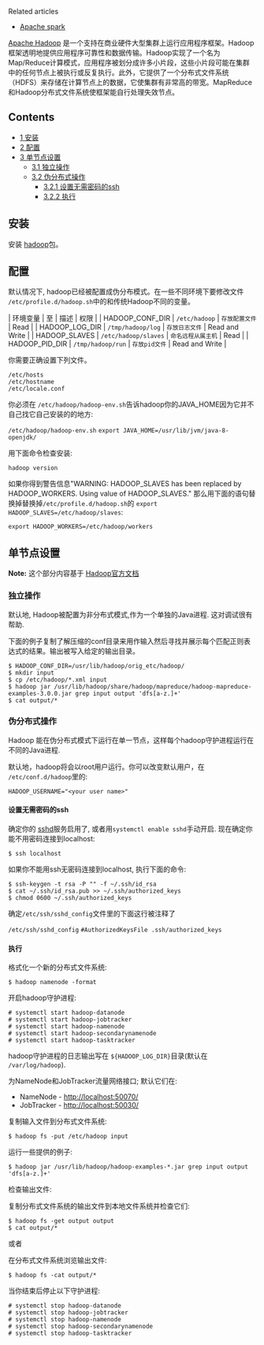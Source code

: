 Related articles

*   [Apache spark](/index.php/Apache_spark "Apache spark")

[Apache Hadoop](http://hadoop.apache.org) 是一个支持在商业硬件大型集群上运行应用程序框架。Hadoop框架透明地提供应用程序可靠性和数据传输。Hadoop实现了一个名为Map/Reduce计算模式，应用程序被划分成许多小片段，这些小片段可能在集群中的任何节点上被执行或反复执行。此外，它提供了一个分布式文件系统（HDFS）来存储在计算节点上的数据，它使集群有非常高的带宽。MapReduce和Hadoop分布式文件系统使框架能自行处理失效节点。

## Contents

*   [1 安装](#安装)
*   [2 配置](#配置)
*   [3 单节点设置](#单节点设置)
    *   [3.1 独立操作](#独立操作)
    *   [3.2 伪分布式操作](#伪分布式操作)
        *   [3.2.1 设置无需密码的ssh](#设置无需密码的ssh)
        *   [3.2.2 执行](#执行)

## 安装

安装 [hadoop](https://aur.archlinux.org/packages/hadoop/)包。

## 配置

默认情况下, hadoop已经被配置成伪分布模式。在一些不同环境下要修改文件 `/etc/profile.d/hadoop.sh`中的和传统Hadoop不同的变量。

| 环境变量 | 至 | 描述 | 权限 |
| HADOOP_CONF_DIR | `/etc/hadoop` | `存放配置文件` | Read |
| HADOOP_LOG_DIR | `/tmp/hadoop/log` | `存放日志文件` | Read and Write |
| HADOOP_SLAVES | `/etc/hadoop/slaves` | `命名远程从属主机` | Read |
| HADOOP_PID_DIR | `/tmp/hadoop/run` | `存放pid文件` | Read and Write |

你需要正确设置下列文件。

```
/etc/hosts
/etc/hostname 
/etc/locale.conf

```

你必须在 `/etc/hadoop/hadoop-env.sh`告诉hadoop你的JAVA_HOME因为它并不自己找它自己安装的的地方:

 `/etc/hadoop/hadoop-env.sh`  `export JAVA_HOME=/usr/lib/jvm/java-8-openjdk/` 

用下面命令检查安装:

```
hadoop version

```

如果你得到警告信息"WARNING: HADOOP_SLAVES has been replaced by HADOOP_WORKERS. Using value of HADOOP_SLAVES." 那么用下面的语句替换掉替换掉`/etc/profile.d/hadoop.sh`的 `export HADOOP_SLAVES=/etc/hadoop/slaves`:

```
export HADOOP_WORKERS=/etc/hadoop/workers

```

## 单节点设置

**Note:** 这个部分内容基于 [Hadoop官方文档](http://hadoop.apache.org/docs/stable/)

### 独立操作

默认地, Hadoop被配置为非分布式模式,作为一个单独的Java进程. 这对调试很有帮助.

下面的例子复制了解压缩的conf目录来用作输入然后寻找并展示每个匹配正则表达式的结果。输出被写入给定的输出目录。

```
$ HADOOP_CONF_DIR=/usr/lib/hadoop/orig_etc/hadoop/
$ mkdir input
$ cp /etc/hadoop/*.xml input
$ hadoop jar /usr/lib/hadoop/share/hadoop/mapreduce/hadoop-mapreduce-examples-3.0.0.jar grep input output 'dfs[a-z.]+'
$ cat output/*

```

### 伪分布式操作

Hadoop 能在伪分布式模式下运行在单一节点，这样每个hadoop守护进程运行在不同的Java进程.

默认地，hadoop将会以root用户运行。你可以改变默认用户，在 `/etc/conf.d/hadoop`里的:

```
HADOOP_USERNAME="<your user name>"

```

#### 设置无需密码的ssh

确定你的 [sshd](/index.php/Sshd "Sshd")服务启用了, 或者用`systemctl enable sshd`手动开启. 现在确定你能不用密码连接到localhost:

```
$ ssh localhost

```

如果你不能用ssh无密码连接到localhost, 执行下面的命令:

```
$ ssh-keygen -t rsa -P "" -f ~/.ssh/id_rsa
$ cat ~/.ssh/id_rsa.pub >> ~/.ssh/authorized_keys
$ chmod 0600 ~/.ssh/authorized_keys

```

确定`/etc/ssh/sshd_config`文件里的下面这行被注释了

 `/etc/ssh/sshd_config`  `#AuthorizedKeysFile .ssh/authorized_keys` 

#### 执行

格式化一个新的分布式文件系统:

```
$ hadoop namenode -format

```

开启hadoop守护进程:

```
# systemctl start hadoop-datanode
# systemctl start hadoop-jobtracker
# systemctl start hadoop-namenode
# systemctl start hadoop-secondarynamenode
# systemctl start hadoop-tasktracker

```

hadoop守护进程的日志输出写在 `${HADOOP_LOG_DIR}`目录(默认在 `/var/log/hadoop`).

为NameNode和JobTracker流量网络接口; 默认它们在:

*   NameNode - [http://localhost:50070/](http://localhost:50070/)
*   JobTracker - [http://localhost:50030/](http://localhost:50030/)

复制输入文件到分布式文件系统:

```
$ hadoop fs -put /etc/hadoop input

```

运行一些提供的例子:

```
$ hadoop jar /usr/lib/hadoop/hadoop-examples-*.jar grep input output 'dfs[a-z.]+'

```

检查输出文件:

复制分布式文件系统的输出文件到本地文件系统并检查它们:

```
$ hadoop fs -get output output
$ cat output/*

```

或者

在分布式文件系统浏览输出文件:

```
$ hadoop fs -cat output/*

```

当你结束后停止以下守护进程:

```
# systemctl stop hadoop-datanode
# systemctl stop hadoop-jobtracker
# systemctl stop hadoop-namenode
# systemctl stop hadoop-secondarynamenode
# systemctl stop hadoop-tasktracker

```